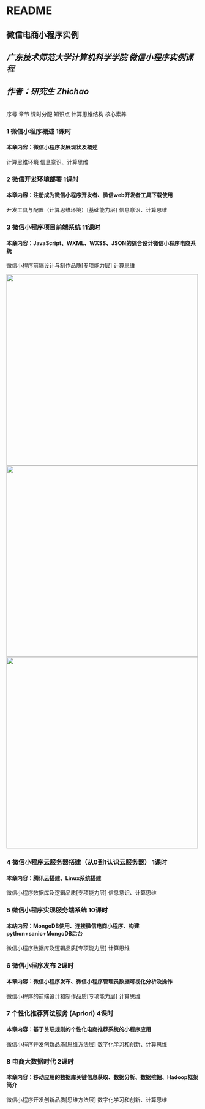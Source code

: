 # README

## 微信电商小程序实例

## _广东技术师范大学计算机科学学院 微信小程序实例课程_
## _作者：研究生 Zhichao_

<br> 序号	章节	课时分配	知识点	计算思维结构	核心素养 

### 1	微信小程序概述	1课时	

#### 本章内容：微信小程序发展现状及概述	

计算思维环境	信息意识、计算思维

### 2	微信开发环境部署	1课时	

#### 本章内容：注册成为微信小程序开发者、微信web开发者工具下载使用	

开发工具与配置（计算思维环境）[基础能力层]	信息意识、计算思维

### 3	微信小程序项目前端系统	11课时	

#### 本章内容：JavaScript、WXML、WXSS、JSON的综合设计微信小程序电商系统	

微信小程序前端设计与制作品质[专项能力层]	计算思维

<img src="http://xuzhichao.xyz//ec_program/index.jpg" height="500px">   <img src="http://xuzhichao.xyz//ec_program/goods.jpg" height="500px"><img src="http://xuzhichao.xyz//ec_program/car.jpg" height="500px">  





### 4	微信小程序云服务器搭建（从0到1认识云服务器）	1课时	

#### 本章内容：腾讯云搭建、Linux系统搭建	

微信小程序数据库及逻辑品质[专项能力层]	信息意识、计算思维

### 5	微信小程序实现服务端系统	10课时	

#### 本站内容：MongoDB使用、连接微信电商小程序、构建python+sanic+MongoDB后台

微信小程序数据库及逻辑品质[专项能力层]	计算思维

### 6	微信小程序发布	2课时	

#### 本章内容：微信小程序发布、微信小程序管理员数据可视化分析及操作

微信小程序的前端设计和制作品质[专项能力层]	计算思维

### 7	个性化推荐算法服务 (Apriori)	4课时	

#### 本章内容：基于关联规则的个性化电商推荐系统的小程序应用	

微信小程序开发创新品质[思维方法层]	数字化学习和创新、计算思维

### 8	电商大数据时代	2课时	

#### 本章内容：移动应用的数据库关键信息获取、数据分析、数据挖掘、Hadoop框架简介	

微信小程序开发创新品质[思维方法层]	数字化学习和创新、计算思维
